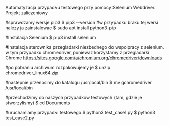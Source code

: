 Automatyzacja przypadku testowego przy pomocy Selenium Webdriver.
Projekt zaliczeniowy


#sprawdzamy wersje pip3
$ pip3 --version
#w przypadku braku tej wersi nalezy ja zainstalowac
$ sudo apt install python3-pip

#Instalacja Selenium
$ pip3 install selenium

#Instalacja sterownika przegladarki niezbednego do wspolpracy z selenium.
w tym przypadku chromedriver, poniewaz korzystamy z przegladarki Chrome
https://sites.google.com/a/chromium.org/chromedriver/downloads

#po pobraniu archiwum rozpakowujemy je
$ unzip chromedriver_linux64.zip

#nastepnie przenosimy do katalogu /usr/local/bin
$ mv gchromedriver /usr/local/bin

#przechodzimy do naszych przypadkow testowych (tam, gdzie je stworzylismy)
$ cd Documents

#uruchamiamy przypadki testowego
$ python3 test_case1.py
$ python3 test_case2.py
